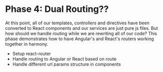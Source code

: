 # Phase 4: Dual Routing??

At this point, all of our templates, controllers and directives have been converted to React components and our services are just pure js files. But how should we handle routing while we are rewriting all of our code? This phase demonstrates how to have Angular's and React's routers working together in harmony.

* Setup react-router
* Handle routing to Angular or React based on route
* Handle different url params structure in components